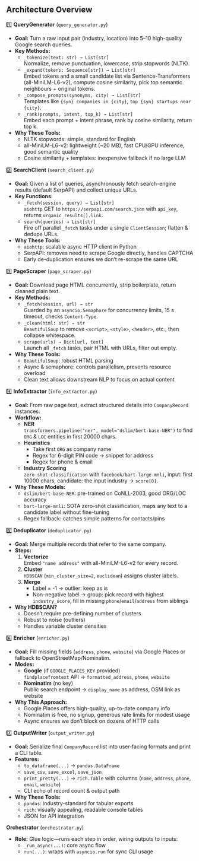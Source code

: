 
## Architecture Overview

1️⃣ **QueryGenerator** (`query_generator.py`)  
- **Goal:** Turn a raw input pair (industry, location) into 5–10 high-quality Google search queries.  
- **Key Methods:**  
  - `_tokenize(text: str) → List[str]`  
    Normalize, remove punctuation, lowercase, strip stopwords (NLTK).  
  - `_expand(tokens: Sequence[str]) → List[str]`  
    Embed tokens and a small candidate list via Sentence-Transformers (all-MiniLM-L6-v2), compute cosine similarity, pick top semantic neighbours + original tokens.  
  - `_compose_prompts(synonyms, city) → List[str]`  
    Templates like `{syn} companies in {city}`, `top {syn} startups near {city}`.  
  - `_rank(prompts, intent, top_k) → List[str]`  
    Embed each prompt + intent phrase, rank by cosine similarity, return top k.  
- **Why These Tools:**  
  - NLTK stopwords: simple, standard for English  
  - all-MiniLM-L6-v2: lightweight (~20 MB), fast CPU/GPU inference, good semantic quality  
  - Cosine similarity + templates: inexpensive fallback if no large LLM  

2️⃣ **SearchClient** (`search_client.py`)  
- **Goal:** Given a list of queries, asynchronously fetch search-engine results (default SerpAPI) and collect unique URLs.  
- **Key Functions:**  
  - `_fetch(session, query) → List[str]`  
    `aiohttp` GET to `https://serpapi.com/search.json` with `api_key`, returns `organic_results[].link`.  
  - `search(queries) → List[str]`  
    Fire off parallel `_fetch` tasks under a single `ClientSession`; flatten & dedupe URLs.  
- **Why These Tools:**  
  - `aiohttp`: scalable async HTTP client in Python  
  - SerpAPI: removes need to scrape Google directly, handles CAPTCHA  
  - Early de-duplication ensures we don’t re-scrape the same URL  

3️⃣ **PageScraper** (`page_scraper.py`)  
- **Goal:** Download page HTML concurrently, strip boilerplate, return cleaned plain text.  
- **Key Methods:**  
  - `_fetch(session, url) → str`  
    Guarded by an `asyncio.Semaphore` for concurrency limits, 15 s timeout, checks `Content-Type`.  
  - `_clean(html: str) → str`  
    `BeautifulSoup` to remove `<script>`, `<style>`, `<header>`, etc., then collapse whitespace.  
  - `scrape(urls) → Dict[url, text]`  
    Launch all `_fetch` tasks, pair HTML with URLs, filter out empty.  
- **Why These Tools:**  
  - `BeautifulSoup`: robust HTML parsing  
  - Async & semaphore: controls parallelism, prevents resource overload  
  - Clean text allows downstream NLP to focus on actual content  

4️⃣ **InfoExtractor** (`info_extractor.py`)  
- **Goal:** From raw page text, extract structured details into `CompanyRecord` instances.  
- **Workflow:**  
  - **NER**  
    `transformers.pipeline("ner", model="dslim/bert-base-NER")` to find `ORG` & `LOC` entities in first 20000 chars.  
  - **Heuristics**  
    - Take first `ORG` as company name  
    - Regex for 6-digit PIN code → snippet for address  
    - Regex for phone & email  
  - **Industry Scoring**  
    `zero-shot-classification` with `facebook/bart-large-mnli`, input: first 10000 chars, candidate: the input industry → `score[0]`.  
- **Why These Models:**  
  - `dslim/bert-base-NER`: pre-trained on CoNLL-2003, good ORG/LOC accuracy  
  - `bart-large-mnli`: SOTA zero-shot classification, maps any text to a candidate label without fine-tuning  
  - Regex fallback: catches simple patterns for contacts/pins  

5️⃣ **Deduplicator** (`deduplicator.py`)  
- **Goal:** Merge multiple records that refer to the same company.  
- **Steps:**  
  1. **Vectorize**  
     Embed `"name address"` with all-MiniLM-L6-v2 for every record.  
  2. **Cluster**  
     `HDBSCAN` (`min_cluster_size=2`, `euclidean`) assigns cluster labels.  
  3. **Merge**  
     - Label = -1 → outlier: keep as is  
     - Non-negative label → group: pick record with highest `industry_score`, fill in missing `phone`/`email`/`address` from siblings  
- **Why HDBSCAN?**  
  - Doesn’t require pre-defining number of clusters  
  - Robust to noise (outliers)  
  - Handles variable cluster densities  

6️⃣ **Enricher** (`enricher.py`)  
- **Goal:** Fill missing fields (`address`, `phone`, `website`) via Google Places or fallback to OpenStreetMap/Nominatim.  
- **Modes:**  
  - **Google** (if `GOOGLE_PLACES_KEY` provided)  
    `findplacefromtext` API → `formatted_address`, `phone`, `website`  
  - **Nominatim** (no key)  
    Public search endpoint → `display_name` as address, OSM link as website  
- **Why This Approach:**  
  - Google Places offers high-quality, up-to-date company info  
  - Nominatim is free, no signup, generous rate limits for modest usage  
  - Async ensures we don’t block on dozens of HTTP calls  

7️⃣ **OutputWriter** (`output_writer.py`)  
- **Goal:** Serialize final `CompanyRecord` list into user‐facing formats and print a CLI table.  
- **Features:**  
  - `to_dataframe(...)` → `pandas.DataFrame`  
  - `save_csv`, `save_excel`, `save_json`  
  - `print_pretty(...)` → `rich.Table` with columns (`name`, `address`, `phone`, `email`, `website`)  
  - CLI echo of record count & output path  
- **Why These Tools:**  
  - `pandas`: industry-standard for tabular exports  
  - `rich`: visually appealing, readable console tables  
  - JSON for API integration  

**Orchestrator** (`orchestrator.py`)  
- **Role:** Glue logic—runs each step in order, wiring outputs to inputs:  
  - `_run_async(...)`: core async flow  
  - `run(...)`: wraps with `asyncio.run` for sync CLI usage  
